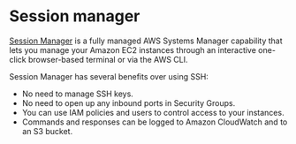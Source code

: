 # Session manager
[Session Manager](https://docs.aws.amazon.com/systems-manager/latest/userguide/session-manager.html) is a fully managed AWS Systems Manager capability that lets you manage your Amazon EC2 instances through an interactive one-click browser-based terminal or via the AWS CLI.

Session Manager has several benefits over using SSH:

* No need to manage SSH keys.
* No need to open up any inbound ports in Security Groups.
* You can use IAM policies and users to control access to your instances.
* Commands and responses can be logged to Amazon CloudWatch and to an S3 bucket.
